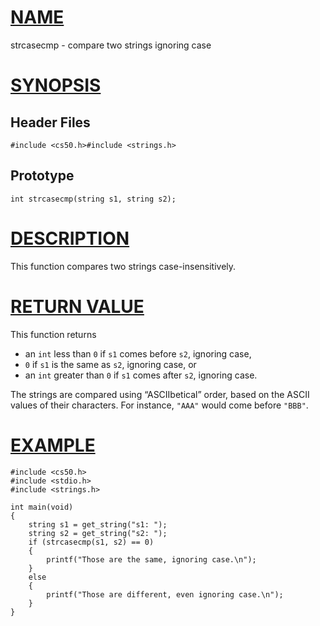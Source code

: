 # [NAME](#name)

strcasecmp - compare two strings ignoring case

# [SYNOPSIS](#synopsis)

## Header Files

    #include <cs50.h>#include <strings.h>

## Prototype

    int strcasecmp(string s1, string s2);

# [DESCRIPTION](#description)

This function compares two strings case-insensitively.

# [RETURN VALUE](#return-value)

This function returns

- an `int` less than `0` if `s1` comes before `s2`, ignoring case,
- `0` if `s1` is the same as `s2`, ignoring case, or
- an `int` greater than `0` if `s1` comes after `s2`, ignoring case.

The strings are compared using “ASCIIbetical” order, based on the ASCII values of their characters. For instance, `"AAA"` would come before `"BBB"`.

# [EXAMPLE](#example)

    #include <cs50.h>
    #include <stdio.h>
    #include <strings.h>

    int main(void)
    {
        string s1 = get_string("s1: ");
        string s2 = get_string("s2: ");
        if (strcasecmp(s1, s2) == 0)
        {
            printf("Those are the same, ignoring case.\n");
        }
        else
        {
            printf("Those are different, even ignoring case.\n");
        }
    }
